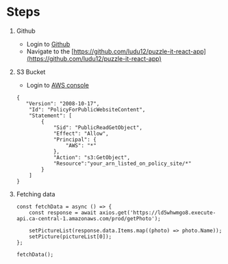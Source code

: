 # Steps

1. Github
    - Login to [Github](https://github.com/login)
    - Navigate to the [https://github.com/ludu12/puzzle-it-react-app](https://github.com/ludu12/puzzle-it-react-app)

2. S3 Bucket 
    - Login to [AWS console](https://aws.amazon.com/console/)
    ```
    {
       "Version": "2008-10-17",
        "Id": "PolicyForPublicWebsiteContent",
        "Statement": [
            {
                "Sid": "PublicReadGetObject",
                "Effect": "Allow",
                "Principal": {
                    "AWS": "*"
                },
                "Action": "s3:GetObject",
                "Resource":"your_arn_listed_on_policy_site/*"
            }
        ]
    }
    ```

3. Fetching data  
    ```
    const fetchData = async () => {
        const response = await axios.get('https://ld5whwmgo8.execute-api.ca-central-1.amazonaws.com/prod/getPhoto');

        setPictureList(response.data.Items.map((photo) => photo.Name));
        setPicture(pictureList[0]);
    };

    fetchData();
    ```
